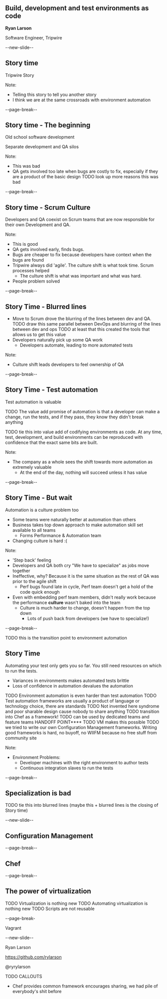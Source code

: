 ## Build, development and test environments as code

**Ryan Larson**

Software Engineer, Tripwire

--new-slide--

## Story time

Tripwire Story

Note:
   * Telling this story to tell you another story
   * I think we are at the same crossroads with environment automation

--page-break--

## Story time - The beginning

Old school software development

Separate development and QA silos

Note:
   * This was bad
   * QA gets involved too late when bugs are costly to fix, especially if they are a product of the basic design
   TODO look up more reasons this was bad

--page-break--

## Story time - Scrum Culture

Developers and QA coexist on Scrum teams that are now
responsible for their own Development and QA.

Note:
   * This is good
   * QA gets involved early, finds bugs.
   * Bugs are cheaper to fix because developers have context when the bugs are found
   * Tripwire always did 'agile'. The culture shift is what took time. Scrum processes helped
      * The culture shift is what was important and what was hard.
   * People problem solved

--page-break--

## Story Time - Blurred lines

   * Move to Scrum drove the blurring of the lines between dev and QA.
   TODO draw this same parallel between DevOps and blurring of the lines between dev and ops
   TODO at least that this created the tools that allows us to get this value
   * Developers naturally pick up some QA work
      * Developers automate, leading to more automated tests

Note:
   * Culture shift leads developers to feel ownership of QA

--page-break--

## Story Time - Test automation

Test automation is valuable

TODO The value add promise of automation is that a developer can make a change, run the tests, and if they pass, they know
they didn't break anything

TODO tie this into value add of codifying environments as code. At any time, test, development, and build environments
 can be reproduced with confidence that the exact same bits are built.

Note:
   * The company as a whole sees the shift towards more automation as extremely valuable
      * At the end of the day, nothing will succeed unless it has value

--page-break--

## Story Time - But wait

Automation is a culture problem too

   * Some teams were naturally better at automation than others
   * Business takes top down approach to make automation skill set available to all teams
      * Forms Performance & Automation team
   * Changing culture is hard :(

Note:
   * 'Step back' feeling
   * Developers and QA both cry "We have to specialize" as jobs move together
   * Ineffective, why? Because it is the same situation as the rest of QA was prior to the agile shift
      * Perf bugs found late in cycle, Perf team doesn't get a hold of the code quick enough
   * Even with embedding perf team members, didn't really work because the performance **culture** wasn't baked into the team
      * Culture is much harder to change, doesn't happen from the top down
         * Lots of push back from developers (we have to specialize!)

--page-break--

TODO this is the transition point to environment automation

## Story Time

Automating your test only gets you so far. You still need resources on which to run the tests.

   * Variances in environments makes automated tests brittle
   * Loss of confidence in automation devalues the automation

TODO Environment automation is even harder than test automation
TODO Test automation frameworks are usually a product of language or technology choice, there are standards
TODO Not invented here syndrome and poor sharable design cause nobody to share anything
TODO transition into Chef as a framework!
TODO can be used by dedicated teams and feature teams HANDOFF POINT****
TODO VM makes this possible
TODO we tried to write our own Configuration Management frameworks. Writing good frameworks is hard, no buyoff, no WIIFM because no free stuff from community site

Note:
   * Environment Problems:
      * Developer machines with the right environment to author tests
      * Continuous integration slaves to run the tests

--page-break--

## Specialization is bad

TODO tie this into blurred lines (maybe this + blurred lines is the closing of Story time)

--new-slide--

## Configuration Management

--page-break--

## Chef

--page-break--

## The power of virtualization

TODO Virtualization is nothing new
TODO Automating virtualization is nothing new
TODO Scripts are not reusable

--page-break-

Vagrant

--new-slide--

Ryan Larson

https://github.com/rylarson

@ryrylarson

TODO CALLOUTS
   * Chef provides common framework encourages sharing, we had pile of everybody's shit before

